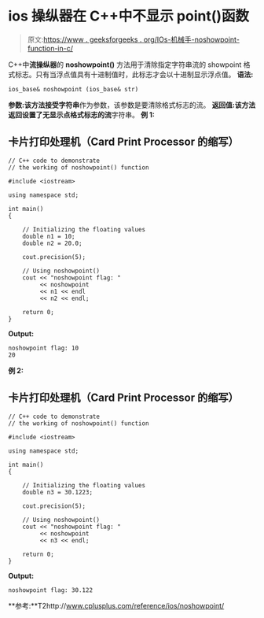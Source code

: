 # ios 操纵器在 C++中不显示 point()函数

> 原文:[https://www . geeksforgeeks . org/IOs-机械手-noshowpoint-function-in-c/](https://www.geeksforgeeks.org/ios-manipulators-noshowpoint-function-in-c/)

C++中**流操纵器**的 **noshowpoint()** 方法用于清除指定字符串流的 showpoint 格式标志。只有当浮点值具有十进制值时，此标志才会以十进制显示浮点值。
**语法:**

```
ios_base& noshowpoint (ios_base& str)
```

**参数:**该方法接受**字符串**作为参数，该参数是要清除格式标志的流。
**返回值:**该方法返回设置了无显示点格式标志的**流**字符串。
**例 1:**

## 卡片打印处理机（Card Print Processor 的缩写）

```
// C++ code to demonstrate
// the working of noshowpoint() function

#include <iostream>

using namespace std;

int main()
{

    // Initializing the floating values
    double n1 = 10;
    double n2 = 20.0;

    cout.precision(5);

    // Using noshowpoint()
    cout << "noshowpoint flag: "
         << noshowpoint
         << n1 << endl
         << n2 << endl;

    return 0;
}
```

**Output:** 

```
noshowpoint flag: 10
20
```

**例 2:**

## 卡片打印处理机（Card Print Processor 的缩写）

```
// C++ code to demonstrate
// the working of noshowpoint() function

#include <iostream>

using namespace std;

int main()
{

    // Initializing the floating values
    double n3 = 30.1223;

    cout.precision(5);

    // Using noshowpoint()
    cout << "noshowpoint flag: "
         << noshowpoint
         << n3 << endl;

    return 0;
}
```

**Output:** 

```
noshowpoint flag: 30.122
```

**参考:**T2http://www.cplusplus.com/reference/ios/noshowpoint/